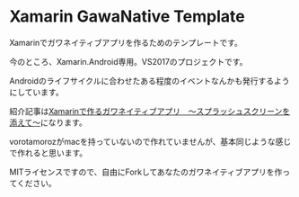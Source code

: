 # Xamarin GawaNative Template
Xamarinでガワネイティブアプリを作るためのテンプレートです。

今のところ、Xamarin.Android専用。VS2017のプロジェクトです。

Androidのライフサイクルに合わせたある程度のイベントなんかも発行するようにしています。

紹介記事は[Xamarinで作るガワネイティブアプリ　〜スプラッシュスクリーンを添えて〜](https://www.vrtmrz.net/cs/xamaringawanative)になります。

vorotamorozがmacを持っていないので作れていませんが、基本同じような感じで作れると思います。

MITライセンスですので、自由にForkしてあなたのガワネイティブアプリを作ってください。
